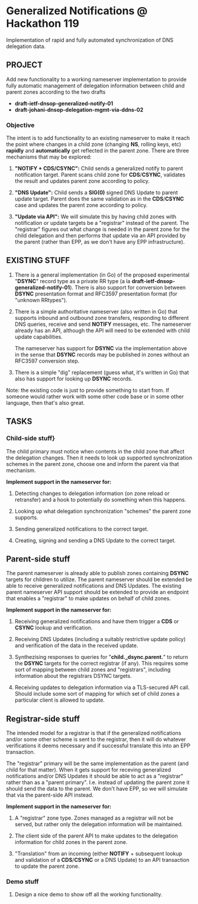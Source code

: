 # Generalized Notifications @ Hackathon 119

Implementation of rapid and fully automated synchronization of DNS delegation data.

## PROJECT

Add new functionality to a working nameserver implementation to
provide fully automatic management of delegation information
between child and parent zones according to the two drafts

- **draft-ietf-dnsop-generalized-notify-01**
- **draft-johani-dnsop-delegation-mgmt-via-ddns-02**

### Objective

The intent is to add functionality to an existing nameserver to make
it reach the point where changes in a child zone (changing **NS**,
rolling keys, etc) **rapidly** and **automatically** get reflected
in the parent zone. There are three mechanisms that may be explored:

1. **"NOTIFY + CDS/CSYNC":** Child sends a generalized notify to
  parent notification target.  Parent scans child zone for
  **CDS**/**CSYNC**, validates the result and updates parent zone
  according to policy.

2. **"DNS Update":** Child sends a **SIG(0)** signed DNS Update
  to parent update target. Parent does the same validation as in the
  **CDS**/**CSYNC** case and updates the parent zone according to
  policy.

3. **"Update via API":** We will simulate this by having child
  zones with notification or update targets be a "registrar" instead
  of the parent. The "registrar" figures out what change is needed in
  the parent zone for the child delegation and then performs that
  update via an API provided by the parent (rather than EPP, as we
  don't have any EPP infrastructure).

## EXISTING STUFF

1. There is a general implementation (in Go) of the proposed
  experimental "**DSYNC**" record type as a private RR type (a la
  **draft-ietf-dnsop-generalized-notify-01**). There is also
  support for conversion between **DSYNC** presentation format and
  RFC3597 presentation format (for "unknown RRtypes").

2. There is a simple authoritative nameserver (also written in Go)
  that supports inbound and outbound zone transfers, responding to
  different DNS queries, receive and send **NOTIFY** messages,
  etc. The nameserver already has an API, although the API will need
  to be extended with child update capabilities.

    The nameserver has support for **DSYNC** via the implementation
    above in the sense that **DSYNC** records may be published in zones
    without an RFC3597 conversion step.
 
3. There is a simple "dig" replacement (guess what, it's written in
  Go) that also has support for looking up **DSYNC** records.
 
Note: the existing code is just to provide something to start from. If
someone would rather work with some other code base or in some other
language, then that's also great.

## TASKS

### Child-side stuff}

The child primary must notice when contents in the child zone that
affect the delegation changes. Then it needs to look up supported
synchronization schemes in the parent zone, choose one and inform the
parent via that mechanism.

**Implement support in the nameserver for:**

1. Detecting changes to delegation information (on zone reload or
   retransfer) and a hook to potentially do something when this happens.

2. Looking up what delegation synchronization "schemes" the parent
   zone supports.
     
3. Sending generalized notifications to the correct target.

4. Creating, signing and sending a DNS Update to the correct
   target.


## Parent-side stuff

The parent nameserver is already able to publish zones containing
**DSYNC** targets for children to utilize. The parent nameserver
should be extended be able to receive generalized notifications and
DNS Updates. The existing parent nameserver API support should be
extended to provide an endpoint that enables a "registrar" to make
updates on behalf of child zones.

**Implement support in the nameserver for:**

1. Receiving generalized notifications and have them trigger a
   **CDS** or **CSYNC** lookup and verification.

2. Receiving DNS Updates (including a suitably restrictive update
     policy) and verification of the data in the received update.

3. Synthezising responses to queries for "**child._dsync.parent.**" to
     return the **DSYNC** targets for the correct registrar (if any).
     This requires some sort of mapping between child zones and
     "registrars", including information about the registrars DSYNC
     targets.

4. Receiving updates to delegation information via a TLS-secured API
     call. Should include some sort of mapping for which set of child
     zones a particular client is allowed to update.


## Registrar-side stuff

The intended model for a registrar is that if the generalized
notifications and/or some other scheme is sent to the registrar, then
it will do whatever verifications it deems necessary and if successful
translate this into an EPP transaction.

The "registrar" primary will be the same implementation as the parent
(and child for that matter). When it gets support for receving
generalized notifications and/or DNS Updates it should be able to act
as a "registrar" rather than as a "parent primary". I.e. instead of
updating the parent zone it should send the data to the parent. We
don't have EPP, so we will simulate that via the parent-side API
instead.

**Implement support in the nameserver for:**

1. A "registrar" zone type. Zones managed as a registrar will not be
     served, but rather only the delegation information will be
     maintained.

2. The client side of the parent API to make updates to the
     delegation information for child zones in the parent zone.

3. "Translation" from an incoming (either
     **NOTIFY** + subsequent lookup and validation of a
     **CDS**/**CSYNC** or a DNS Update) to an API transaction to
     update the parent zone.


### Demo stuff

1. Design a nice demo to show off all the working functionality.


